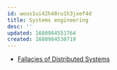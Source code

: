 ```yaml
---
id: wous1ui42h48ru1h3jxef4d
title: Systems engineering
desc: ''
updated: 1680984551764
created: 1680984530719
---
```


- [Fallacies of Distributed Systems](https://architecturenotes.co/fallacies-of-distributed-systems/)
